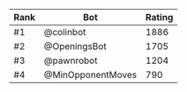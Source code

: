 Rank|Bot|Rating
---|---|---
#1|@colinbot|1886
#2|@OpeningsBot|1705
#3|@pawnrobot|1204
#4|@MinOpponentMoves|790
